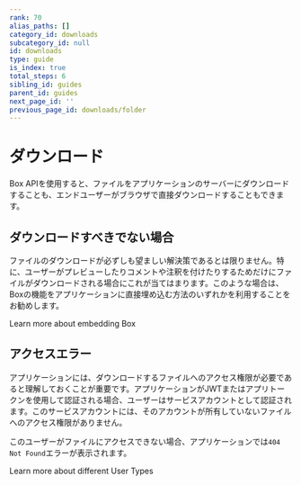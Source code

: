 ```yaml
---
rank: 70
alias_paths: []
category_id: downloads
subcategory_id: null
id: downloads
type: guide
is_index: true
total_steps: 6
sibling_id: guides
parent_id: guides
next_page_id: ''
previous_page_id: downloads/folder
---
```

# ダウンロード

Box APIを使用すると、ファイルをアプリケーションのサーバーにダウンロードすることも、エンドユーザーがブラウザで直接ダウンロードすることもできます。

## ダウンロードすべきでない場合

ファイルのダウンロードが必ずしも望ましい解決策であるとは限りません。特に、ユーザーがプレビューしたりコメントや注釈を付けたりするためだけにファイルがダウンロードされる場合にこれが当てはまります。このような場合は、Boxの機能をアプリケーションに直接埋め込む方法のいずれかを利用することをお勧めします。

<CTA to="g://embed/">
Learn more about embedding Box

</CTA>

## アクセスエラー

アプリケーションには、ダウンロードするファイルへのアクセス権限が必要であると理解しておくことが重要です。アプリケーションがJWTまたはアプリトークンを使用して認証される場合、ユーザーはサービスアカウントとして認証されます。このサービスアカウントには、そのアカウントが所有していないファイルへのアクセス権限がありません。

このユーザーがファイルにアクセスできない場合、アプリケーションでは`404 Not Found`エラーが表示されます。

<CTA to="g://authentication/user-types">
Learn more about different User Types

</CTA>
